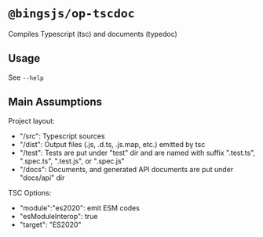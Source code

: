 # `@bingsjs/op-tscdoc`

Compiles Typescript (tsc) and documents (typedoc)

## Usage

See `--help`

## Main Assumptions

Project layout:
- "/src": Typescript sources 
- "/dist": Output files (.js, .d.ts, .js.map, etc.) emitted by tsc 
- "/test": Tests are put under "test" dir and are named with suffix ".test.ts", ".spec.ts", ".test.js", or ".spec.js"
- "/docs": Documents, and generated API documents are put under "docs/api" dir

TSC Options:
- "module":"es2020": emit ESM codes
- "esModuleInterop": true
- "target": "ES2020"
